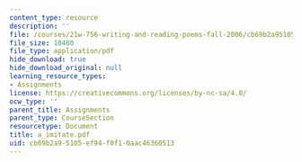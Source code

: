 ```yaml
---
content_type: resource
description: ''
file: /courses/21w-756-writing-and-reading-poems-fall-2006/cb69b2a95105ef94f0f10aac46360513_a_imitate.pdf
file_size: 10480
file_type: application/pdf
hide_download: true
hide_download_original: null
learning_resource_types:
- Assignments
license: https://creativecommons.org/licenses/by-nc-sa/4.0/
ocw_type: ''
parent_title: Assignments
parent_type: CourseSection
resourcetype: Document
title: a_imitate.pdf
uid: cb69b2a9-5105-ef94-f0f1-0aac46360513
---
```

